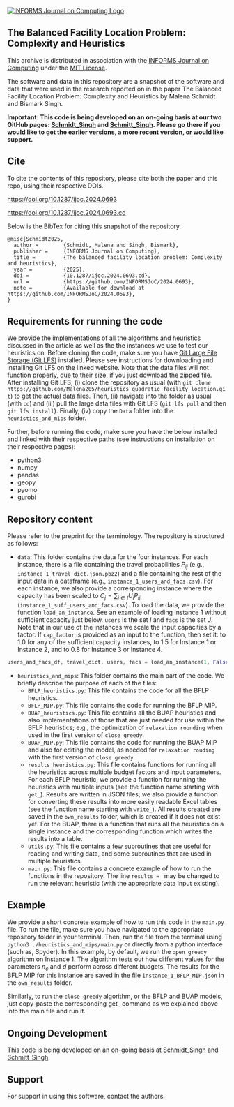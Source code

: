 [![INFORMS Journal on Computing Logo](https://INFORMSJoC.github.io/logos/INFORMS_Journal_on_Computing_Header.jpg)](https://pubsonline.informs.org/journal/ijoc)

## The Balanced Facility Location Problem: Complexity and Heuristics

This archive is distributed in association with the [INFORMS Journal on Computing](https://pubsonline.informs.org/journal/ijoc)  under the [MIT License](https://github.com/INFORMSJoC/2019.0000/blob/master/LICENSE).

The software and data in this repository are a snapshot of the software and data that were used in the research reported on in the paper The Balanced Facility Location Problem: Complexity and Heuristics by Malena Schmidt and Bismark Singh.

**Important: This code is being developed on an on-going basis at our two GitHub pages: [Schmidt_Singh](https://github.com/Malena205/heuristics_quadratic_facility_location) and [Schmitt_Singh](https://github.com/schmitt-hub/preferential_access_and_fairness_in_waste_management). Please go there if you would like to get the earlier versions, a more recent version, or would like support.**

## Cite

To cite the contents of this repository, please cite both the paper and this repo, using their respective DOIs.

https://doi.org/10.1287/ijoc.2024.0693

https://doi.org/10.1287/ijoc.2024.0693.cd

Below is the BibTex for citing this snapshot of the repository.

```
@misc{Schmidt2025,
  author =        {Schmidt, Malena and Singh, Bismark},
  publisher =     {INFORMS Journal on Computing},
  title =         {The balanced facility location problem: Complexity and heuristics},
  year =          {2025},
  doi =           {10.1287/ijoc.2024.0693.cd},
  url =           {https://github.com/INFORMSJoC/2024.0693},
  note =          {Available for download at https://github.com/INFORMSJoC/2024.0693},
}  
```

## Requirements for running the code
We provide the implementations of all the algorithms and heuristics discussed in the article as well as the the instances we use to test our heuristics on. Before cloning the code, make sure you have [Git Large File Storage (Git LFS)](https://docs.github.com/en/repositories/working-with-files/managing-large-files/installing-git-large-file-storage) installed. Please see instructions for downloading and installing Git LFS on the linked website. Note that the data files will not function properly, due to their size, if you just download the zipped file. After installing Git LFS, 
(i) clone the repository as usual (with `git clone https://github.com/Malena205/heuristics_quadratic_facility_location.git`) to get the actual data files. Then, (ii) navigate into the folder as usual (with `cd`) and (iii) pull the large data files with Git LFS (`git lfs pull` and then `git lfs install`). Finally, (iv) copy the `Data` folder into the `heuristics_and_mips` folder. 
 
Further, before running the code, make sure you have the below installed and linked with their respective paths (see instructions on installation on their respective pages):
- python3
- numpy
- pandas
- geopy
- pyomo
- gurobi

  
## Repository content
Please refer to the preprint for the terminology. The repository is structured as follows:
- ```data```: This folder contains the data for the four instances. For each instance, there is a file containing the travel probabilities $P_{ij}$ (e.g., ```instance_1_travel_dict.json.pbz2```) and a file containing the rest of the input data in a dataframe (e.g., ```instance_1_users_and_facs.csv```). For each instance, we also provide a corresponding instance where the capacity has been scaled to $C_j = \sum_{i \in I} U_i P_{ij}$ (```instance_1_suff_users_and_facs.csv```). 
To load the data, we provide the function ```load_an_instance```. See an example of loading Instance 1 without sufficient capacity just below. ```users``` is the set $I$ and ```facs``` is the set $J$. Note that in our use of the instances we scale the input capacities by a factor. If ```cap_factor``` is provided as an input to the function, then set it: to 1.0 for any of the sufficient capacity instances, to 1.5 for Instance 1 or Instance 2, and to 0.8 for Instance 3 or Instance 4.
```python
users_and_facs_df, travel_dict, users, facs = load_an_instance(1, False)
```
- ```heuristics_and_mips```: This folder contains the main part of the code. We briefly describe the purpose of each of the files:
	- ```BFLP_heuristics.py```: This file contains the code for all the BFLP heuristics. 
	- ```BFLP_MIP.py```: This file contains the code for running the BFLP MIP.
	- ```BUAP_heuristics.py```: This file contains all the BUAP heuristics and also implementations of those that are just needed for use within the BFLP heuristics; e.g., the optimization of `relaxation rounding` when used in the first version of `close greedy`.
	- ```BUAP_MIP.py```: This file contains the code for running the BUAP MIP and also for editing the model, as needed for `relaxation rouding` with the first version of `close greedy`.
	- ```results_heuristics.py```: This file contains functions for running all the heuristics across multiple budget factors and input parameters. For each BFLP heuristic, we provide a function for running the heuristics with multiple inputs (see the function name starting with `get_`). Results are written in JSON files; we also provide a function for converting these results into more easily readable Excel tables (see the function name starting with `write_`). All results created are saved in the `own_results` folder, which is created if it does not exist yet. For the BUAP, there is a function that runs all the heuristics on a single instance and the corresponding function which writes the results into a table.
	- ```utils.py```: This file contains a few subroutines that are useful for reading and writing data, and some subroutines that are used in multiple heuristics.
 	- ```main.py```: This file contains a concrete example of how to run the functions in the repository. The line `results = ` may be changed to run the relevant heuristic (with the appropriate data input existing).

## Example
We provide a short concrete example of how to run this code in the ```main.py``` file. To run the file, make sure you have navigated to the appropriate repository folder in your terminal. Then, run the file from the terminal using ```python3 ./heuristics_and_mips/main.py``` or directly from a python interface (such as, Spyder). In this example, by default, we run the `open greedy` algorithm on Instance 1. The algorithm tests out how different values for the parameters $n_c$ and $d$ perform across different budgets. The results for the BFLP MIP for this instance are saved in the file ```instance_1_BFLP_MIP.json``` in the `own_results` folder. 

Similarly, to run the `close greedy` algorithm, or the BFLP and BUAP models, just copy-paste the corresponding get_ command as we explained above into the main file and run it. 

## Ongoing Development

This code is being developed on an on-going basis at [Schmidt_Singh](https://github.com/Malena205/heuristics_quadratic_facility_location) and [Schmitt_Singh](https://github.com/schmitt-hub/preferential_access_and_fairness_in_waste_management).

## Support

For support in using this software, contact the authors.
